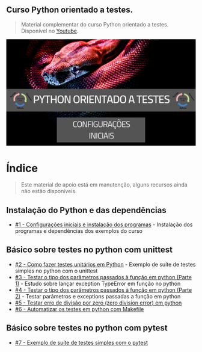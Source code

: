 ## Curso Python orientado a testes.

> Material complementar do curso Python orientado a testes. Disponível no [Youtube](https://www.youtube.com/watch?v=_l1Yoypvuhg&list=PLLCFxfe9wkl9XrVLgobreLvt-hQ_Lz2UE&index=1).

<img src="https://github.com/Geofisicando/python-orientado-a-testes/blob/main/python%20orientado%20a%20testes.png" width=1000>

# Índice

> Este material de apoio está em manutenção, alguns recursos ainda não estão disponíveis.

## Instalação do Python e das dependências

- [#1 - Configurações iniciais e instalação dos programas](https://github.com/Geofisicando/python-orientado-a-testes/tree/main/exemplos#aula-1---configura%C3%A7%C3%B5es-iniciais-e-instala%C3%A7%C3%A3o-dos-programas) - Instalação dos programas e dependências dos exemplos do curso

## Básico sobre testes no python com unittest

- [#2 - Como fazer testes unitários em Python](https://github.com/Geofisicando/python-orientado-a-testes/tree/main/exemplos/unittest_exemplos/simples#aula-2---como-fazer-testes-unit%C3%A1rios-em-python) - Exemplo de suíte de testes simples no python com o unittest
- [#3 - Testar o tipo dos parâmetros passados à função em python (Parte 1)](https://github.com/Geofisicando/python-orientado-a-testes/tree/main/exemplos/unittest_exemplos/parametros/pt1#aula-3---testar-o-tipo-dos-par%C3%A2metros-passados-%C3%A0-fun%C3%A7%C3%A3o-em-python-parte-1) - Estudo sobre lançar exception TypeError em função no python
- [#4 - Testar o tipo dos parâmetros passados à função em python (Parte 2)](https://github.com/Geofisicando/python-orientado-a-testes/tree/main/exemplos/unittest_exemplos/parametros/pt2#aula-4---testar-o-tipo-dos-par%C3%A2metros-passados-%C3%A0-fun%C3%A7%C3%A3o-em-python-parte-2) - Testar parâmetros e exceptions passadas a função em python
- [#5 - Testar erro de divisão por zero (zero division error) em python](https://github.com/Geofisicando/python-orientado-a-testes/tree/main/exemplos/unittest_exemplos/zero_division#aula-5---testar-erro-de-divis%C3%A3o-por-zero-zero-division-error-em-python)
- [#6 - Automatizar os testes em python com Makefile](https://github.com/Geofisicando/python-orientado-a-testes/tree/main/exemplos/unittest_exemplos/automatizar#aula-6---automatizar-os-testes-em-python-com-makefile)

## Básico sobre testes no python com pytest

- [#7 - Exemplo de suíte de testes simples com o pytest](https://github.com/Geofisicando/python-orientado-a-testes/tree/main/exemplos/pytest_exemplos#aula-7---exemplo-de-su%C3%ADte-de-testes-simples-com-o-pytest)
